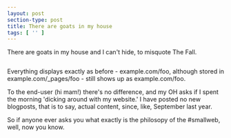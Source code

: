 ```yaml
---
layout: post
section-type: post
title: There are goats in my house
tags: [ '' ]
---
```


There are goats in my house and I can't hide, to misquote The Fall.

<img src="{{site.baseurl}}/img/2025/smallweb-nonsense.png" alt="">

Everything displays exactly as before - example.com/foo, although stored in example.com/_pages/foo - still shows up as example.com/foo. 

To the end-user (hi mam!) there's no difference, and my OH asks if I spent the morning 'dicking around with my website.' I have posted no new blogposts, that is to say, actual content, since, like, September last year. 

So if anyone ever asks you what exactly is the philosopy of the #smallweb, well, now you know.

